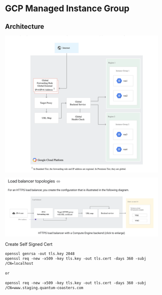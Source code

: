 # GCP Managed Instance Group


## Architecture
![architecture](../../public/ReadMePhotos/architecture.png)



![loadbalancertopology](../../public/ReadMePhotos/Screen%20Shot%202021-09-22%20at%204.35.08%20PM.png)

Create Self Signed Cert
```
openssl genrsa -out tls.key 2048
openssl req -new -x509 -key tls.key -out tls.cert -days 360 -subj /CN=localhost

or

openssl req -new -x509 -key tls.key -out tls.cert -days 360 -subj /CN=www.staging.quantum-coasters.com
```
